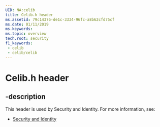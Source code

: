 ```yaml
---
UID: NA:celib
title: Celib.h header
ms.assetid: 79c14376-de1c-3334-96fc-a8b62cfd75cf
ms.date: 01/11/2019
ms.keywords: 
ms.topic: overview
tech.root: security
f1_keywords:
 - celib
 - celib/celib
---
```


# Celib.h header


## -description

This header is used by Security and Identity. For more information, see:

- [Security and Identity](../_security/index.md)

